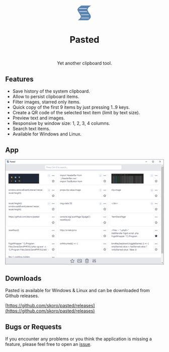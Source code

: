 <p align="center">
  <img alt="Pasted" width="10%" title="Pasted" src="./resources/icon.png">
<h1 align="center"> Pasted </h1> <br>
<p align="center">
   Yet another clipboard tool.
</p>

## Features
* Save history of the system clipboard.
* Allow to persist clipboard items.
* Filter images, starred only items.
* Quick copy of the first 9 items by just pressing 1..9 keys.
* Create a QR code of the selected text item (limit by text size).
* Preview text and images.
* Responsive by window size: 1, 2, 3, 4 columns.
* Search text items.
* Available for Windows and Linux.

## App
![Pasted screenshot](./pasted-3cols.png)

## Downloads
Pasted is available for Windows & Linux and can be downloaded from Github releases.

[https://github.com/skoro/pasted/releases](https://github.com/skoro/pasted/releases)

## Bugs or Requests

If you encounter any problems or you think the application is missing a feature, please feel free to open an [issue](https://github.com/skoro/pasted/issues/new).
